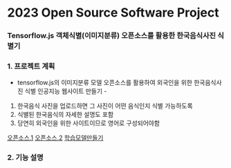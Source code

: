 # 2023 Open Source Software Project
### Tensorflow.js 객체식별(이미지분류) 오픈소스를 활용한 한국음식사진 식별기

### 1. 프로젝트 계획
- tensorflow.js의 이미지분류 모델 오픈소스를 활용하여 외국인을 위한 한국음식사진 식별 인공지능 웹사이트 만들기 -
1. 한국음식 사진을 업로드하면 그 사진이 어떤 음식인지 식별 가능하도록
2. 식별된 한국음식의 자세한 설명도 포함
3. 당연히 외국인을 위한 사이트이므로 영어로 구성되어야함

[오픈소스.1](https://github.com/nanuyo/tensorflowjs_tutorial_by_easycoding)
[오픈소스.2](https://www.tensorflow.org/js)
[학습모델만들기](https://teachablemachine.withgoogle.com/)

### 2. 기능 설명






